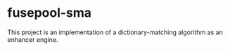 fusepool-sma
============

This project is an implementation of a dictionary-matching algorithm as an enhancer engine.
